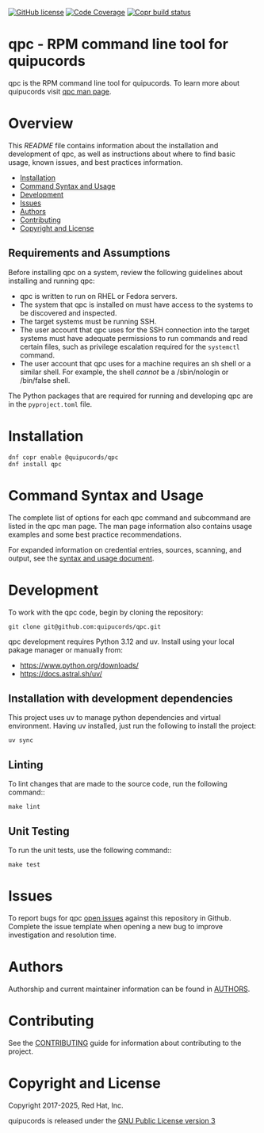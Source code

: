 [![GitHub license](https://img.shields.io/github/license/quipucords/qpc.svg)](https://github.com/quipucords/qpc/blob/main/LICENSE)
[![Code Coverage](https://codecov.io/gh/quipucords/qpc/branch/main/graph/badge.svg)](https://codecov.io/gh/quipucords/qpc)
[![Copr build status](https://copr.fedorainfracloud.org/coprs/g/quipucords/qpc-latest/package/qpc/status_image/last_build.png)](https://copr.fedorainfracloud.org/coprs/g/quipucords/qpc-latest/package/qpc/)

# qpc - RPM command line tool for quipucords
qpc is the RPM command line tool for quipucords. To learn more about quipucords visit [qpc man page](docs/source/man.rst).

# Overview
This *README* file contains information about the installation and development of qpc, as well as instructions about where to find basic usage, known issues, and best practices information.

- [Installation](#installation)
- [Command Syntax and Usage](#commands)
- [Development](#development)
- [Issues](#issues)
- [Authors](#authors)
- [Contributing](#contributing)
- [Copyright and License](#copyright)

## Requirements and Assumptions
Before installing qpc on a system, review the following guidelines about installing and running qpc:

 * qpc is written to run on RHEL or Fedora servers.
 * The system that qpc is installed on must have access to the systems to be discovered and inspected.
 * The target systems must be running SSH.
 * The user account that qpc uses for the SSH connection into the target systems must have adequate permissions to run commands and read certain files, such as privilege escalation required for the `systemctl` command.
 * The user account that qpc uses for a machine requires an sh shell or a similar shell. For example, the shell *cannot* be a /sbin/nologin or /bin/false shell.

The Python packages that are required for running and developing qpc are in the `pyproject.toml` file.

#  <a name="installation"></a> Installation
```
dnf copr enable @quipucords/qpc
dnf install qpc
```

# <a name="commands"></a> Command Syntax and Usage
The complete list of options for each qpc command and subcommand are listed in the qpc man page. The man page information also contains usage examples and some best practice recommendations.

For expanded information on credential entries, sources, scanning, and output, see the [syntax and usage document](./docs/source/man.rst).

# <a name="development"></a> Development
To work with the qpc code, begin by cloning the repository:
```
git clone git@github.com:quipucords/qpc.git
```

qpc development requires Python 3.12 and uv. Install using your local pakage manager or manually from:

* https://www.python.org/downloads/
* https://docs.astral.sh/uv/

## Installation with development dependencies

This project uses uv to manage python dependencies and virtual environment. Having
uv installed, just run the following to install the project:

```
uv sync
```

## Linting
To lint changes that are made to the source code, run the following command::
```
make lint
```

## Unit Testing
To run the unit tests, use the following command::
```
make test
```

# <a name="issues"></a> Issues
To report bugs for qpc [open issues](https://github.com/quipucords/qpc/issues) against this repository in Github. Complete the issue template when opening a new bug to improve investigation and resolution time.


# <a name="authors"></a> Authors
Authorship and current maintainer information can be found in [AUTHORS](AUTHORS.md).


# <a name="contributing"></a> Contributing
See the [CONTRIBUTING](CONTRIBUTING.md) guide for information about contributing to the project.


# <a name="copyright"></a> Copyright and License
Copyright 2017-2025, Red Hat, Inc.

quipucords is released under the [GNU Public License version 3](LICENSE)

